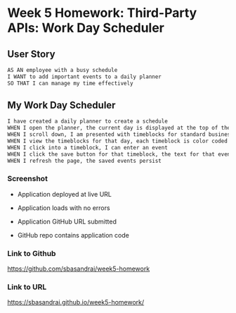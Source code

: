 # Week 5 Homework: Third-Party APIs: Work Day Scheduler

## User Story

```md
AS AN employee with a busy schedule
I WANT to add important events to a daily planner
SO THAT I can manage my time effectively
```

## My Work Day Scheduler

```md
I have created a daily planner to create a schedule
WHEN I open the planner, the current day is displayed at the top of the calendar
WHEN I scroll down, I am presented with timeblocks for standard business hours
WHEN I view the timeblocks for that day, each timeblock is color coded to indicate whether it is in the past, present, or future
WHEN I click into a timeblock, I can enter an event
WHEN I click the save button for that timeblock, the text for that event is saved in local storage
WHEN I refresh the page, the saved events persist
```

### Screenshot

- Application deployed at live URL

- Application loads with no errors

- Application GitHub URL submitted

- GitHub repo contains application code

### Link to Github

https://github.com/sbasandrai/week5-homework

### Link to URL

https://sbasandrai.github.io/week5-homework/
